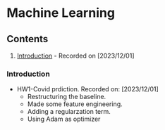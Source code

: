 # Machine Learning 

## Contents
1. [Introduction](#introduction) - Recorded on [2023/12/01]

### Introduction
- HW1-Covid prdiction. Recorded on: [2023/12/01]
  - Restructuring the baseline.
  - Made some feature engineering.
  - Adding a regularzation term. 
  - Using Adam as optimizer
